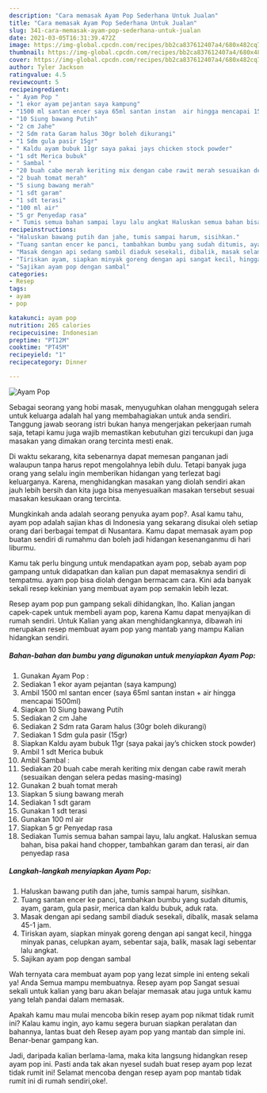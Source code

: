```yaml
---
description: "Cara memasak Ayam Pop Sederhana Untuk Jualan"
title: "Cara memasak Ayam Pop Sederhana Untuk Jualan"
slug: 341-cara-memasak-ayam-pop-sederhana-untuk-jualan
date: 2021-03-05T16:31:39.472Z
image: https://img-global.cpcdn.com/recipes/bb2ca837612407a4/680x482cq70/ayam-pop-foto-resep-utama.jpg
thumbnail: https://img-global.cpcdn.com/recipes/bb2ca837612407a4/680x482cq70/ayam-pop-foto-resep-utama.jpg
cover: https://img-global.cpcdn.com/recipes/bb2ca837612407a4/680x482cq70/ayam-pop-foto-resep-utama.jpg
author: Tyler Jackson
ratingvalue: 4.5
reviewcount: 5
recipeingredient:
- " Ayam Pop "
- "1 ekor ayam pejantan saya kampung"
- "1500 ml santan encer saya 65ml santan instan  air hingga mencapai 1500ml"
- "10 Siung bawang Putih"
- "2 cm Jahe"
- "2 Sdm rata Garam halus 30gr boleh dikurangi"
- "1 Sdm gula pasir 15gr"
- " Kaldu ayam bubuk 11gr saya pakai jays chicken stock powder"
- "1 sdt Merica bubuk"
- " Sambal "
- "20 buah cabe merah keriting mix dengan cabe rawit merah sesuaikan dengan selera pedas masingmasing"
- "2 buah tomat merah"
- "5 siung bawang merah"
- "1 sdt garam"
- "1 sdt terasi"
- "100 ml air"
- "5 gr Penyedap rasa"
- " Tumis semua bahan sampai layu lalu angkat Haluskan semua bahan bisa pakai hand chopper tambahkan garam dan terasi air dan penyedap rasa"
recipeinstructions:
- "Haluskan bawang putih dan jahe, tumis sampai harum, sisihkan."
- "Tuang santan encer ke panci, tambahkan bumbu yang sudah ditumis, ayam, garam, gula pasir, merica dan kaldu bubuk, aduk rata."
- "Masak dengan api sedang sambil diaduk sesekali, dibalik, masak selama 45-1 jam."
- "Tiriskan ayam, siapkan minyak goreng dengan api sangat kecil, hingga minyak panas, celupkan ayam, sebentar saja, balik, masak lagi sebentar lalu angkat."
- "Sajikan ayam pop dengan sambal"
categories:
- Resep
tags:
- ayam
- pop

katakunci: ayam pop 
nutrition: 265 calories
recipecuisine: Indonesian
preptime: "PT12M"
cooktime: "PT45M"
recipeyield: "1"
recipecategory: Dinner

---
```



![Ayam Pop](https://img-global.cpcdn.com/recipes/bb2ca837612407a4/680x482cq70/ayam-pop-foto-resep-utama.jpg)

Sebagai seorang yang hobi masak, menyuguhkan olahan menggugah selera untuk keluarga adalah hal yang membahagiakan untuk anda sendiri. Tanggung jawab seorang istri bukan hanya mengerjakan pekerjaan rumah saja, tetapi kamu juga wajib memastikan kebutuhan gizi tercukupi dan juga masakan yang dimakan orang tercinta mesti enak.

Di waktu  sekarang, kita sebenarnya dapat memesan panganan jadi walaupun tanpa harus repot mengolahnya lebih dulu. Tetapi banyak juga orang yang selalu ingin memberikan hidangan yang terlezat bagi keluarganya. Karena, menghidangkan masakan yang diolah sendiri akan jauh lebih bersih dan kita juga bisa menyesuaikan masakan tersebut sesuai masakan kesukaan orang tercinta. 



Mungkinkah anda adalah seorang penyuka ayam pop?. Asal kamu tahu, ayam pop adalah sajian khas di Indonesia yang sekarang disukai oleh setiap orang dari berbagai tempat di Nusantara. Kamu dapat memasak ayam pop buatan sendiri di rumahmu dan boleh jadi hidangan kesenanganmu di hari liburmu.

Kamu tak perlu bingung untuk mendapatkan ayam pop, sebab ayam pop gampang untuk didapatkan dan kalian pun dapat memasaknya sendiri di tempatmu. ayam pop bisa diolah dengan bermacam cara. Kini ada banyak sekali resep kekinian yang membuat ayam pop semakin lebih lezat.

Resep ayam pop pun gampang sekali dihidangkan, lho. Kalian jangan capek-capek untuk membeli ayam pop, karena Kamu dapat menyajikan di rumah sendiri. Untuk Kalian yang akan menghidangkannya, dibawah ini merupakan resep membuat ayam pop yang mantab yang mampu Kalian hidangkan sendiri.

<!--inarticleads1-->

##### Bahan-bahan dan bumbu yang digunakan untuk menyiapkan Ayam Pop:

1. Gunakan  Ayam Pop :
1. Sediakan 1 ekor ayam pejantan (saya kampung)
1. Ambil 1500 ml santan encer (saya 65ml santan instan + air hingga mencapai 1500ml)
1. Siapkan 10 Siung bawang Putih
1. Sediakan 2 cm Jahe
1. Sediakan 2 Sdm rata Garam halus (30gr boleh dikurangi)
1. Sediakan 1 Sdm gula pasir (15gr)
1. Siapkan  Kaldu ayam bubuk 11gr (saya pakai jay’s chicken stock powder)
1. Ambil 1 sdt Merica bubuk
1. Ambil  Sambal :
1. Sediakan 20 buah cabe merah keriting mix dengan cabe rawit merah (sesuaikan dengan selera pedas masing-masing)
1. Gunakan 2 buah tomat merah
1. Siapkan 5 siung bawang merah
1. Sediakan 1 sdt garam
1. Gunakan 1 sdt terasi
1. Gunakan 100 ml air
1. Siapkan 5 gr Penyedap rasa
1. Sediakan  Tumis semua bahan sampai layu, lalu angkat. Haluskan semua bahan, bisa pakai hand chopper, tambahkan garam dan terasi, air dan penyedap rasa




<!--inarticleads2-->

##### Langkah-langkah menyiapkan Ayam Pop:

1. Haluskan bawang putih dan jahe, tumis sampai harum, sisihkan.
1. Tuang santan encer ke panci, tambahkan bumbu yang sudah ditumis, ayam, garam, gula pasir, merica dan kaldu bubuk, aduk rata.
1. Masak dengan api sedang sambil diaduk sesekali, dibalik, masak selama 45-1 jam.
1. Tiriskan ayam, siapkan minyak goreng dengan api sangat kecil, hingga minyak panas, celupkan ayam, sebentar saja, balik, masak lagi sebentar lalu angkat.
1. Sajikan ayam pop dengan sambal




Wah ternyata cara membuat ayam pop yang lezat simple ini enteng sekali ya! Anda Semua mampu membuatnya. Resep ayam pop Sangat sesuai sekali untuk kalian yang baru akan belajar memasak atau juga untuk kamu yang telah pandai dalam memasak.

Apakah kamu mau mulai mencoba bikin resep ayam pop nikmat tidak rumit ini? Kalau kamu ingin, ayo kamu segera buruan siapkan peralatan dan bahannya, lantas buat deh Resep ayam pop yang mantab dan simple ini. Benar-benar gampang kan. 

Jadi, daripada kalian berlama-lama, maka kita langsung hidangkan resep ayam pop ini. Pasti anda tak akan nyesel sudah buat resep ayam pop lezat tidak rumit ini! Selamat mencoba dengan resep ayam pop mantab tidak rumit ini di rumah sendiri,oke!.

